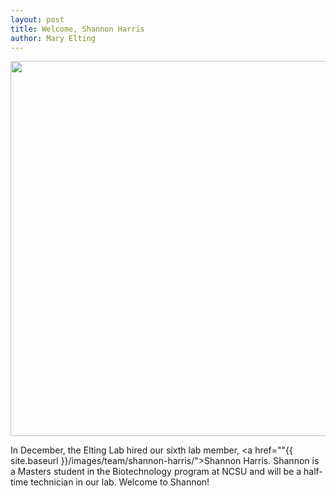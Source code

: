 ```yaml
---
layout: post
title: Welcome, Shannon Harris
author: Mary Elting
---
```


<div class="row"><div class="col-md-6"><div class="media"> <img width=600  class="media-object" src="{{ site.baseurl }}/images/team/SH_labPhoto.JPEG"></div></div></div>


In December, the Elting Lab hired our sixth lab member, <a href=""{{ site.baseurl }}/images/team/shannon-harris/">Shannon Harris</a>. Shannon is a Masters student in the Biotechnology program at NCSU and will be a half-time technician in our lab. Welcome to Shannon!
